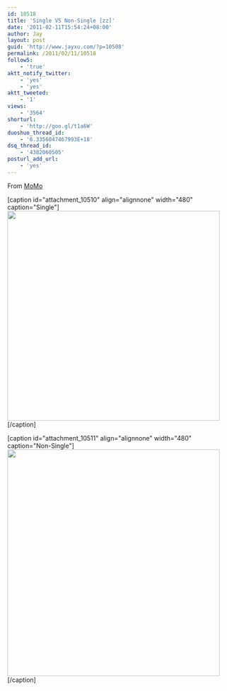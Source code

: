 ```yaml
---
id: 10518
title: 'Single VS Non-Single [zz]'
date: '2011-02-11T15:54:24+08:00'
author: Jay
layout: post
guid: 'http://www.jayxu.com/?p=10508'
permalink: /2011/02/11/10518
follow5:
    - 'true'
aktt_notify_twitter:
    - 'yes'
    - 'yes'
aktt_tweeted:
    - '1'
views:
    - '3564'
shorturl:
    - 'http://goo.gl/t1a6W'
duoshuo_thread_id:
    - '6.3356047467993E+18'
dsq_thread_id:
    - '4382060505'
posturl_add_url:
    - 'yes'
---
```


From <a href="http://622009661.qzone.qq.com/blog/1296320412" target="_blank">MoMo</a>

[caption id="attachment_10510" align="alignnone" width="480" caption="Single"]<a href="http://www.jayxu.com/log/wp-content/uploads/2011/02/single.jpg"><img class="size-medium wp-image-10510" title="single" src="http://www.jayxu.com/log/wp-content/uploads/2011/02/single.jpg" alt="" width="480" height="473" /></a>[/caption]

[caption id="attachment_10511" align="alignnone" width="480" caption="Non-Single"]<a href="http://www.jayxu.com/log/wp-content/uploads/2011/02/un-single.jpg"><img class="size-medium wp-image-10511" title="un-single" src="http://www.jayxu.com/log/wp-content/uploads/2011/02/un-single.jpg" alt="" width="480" height="511" /></a>[/caption]
